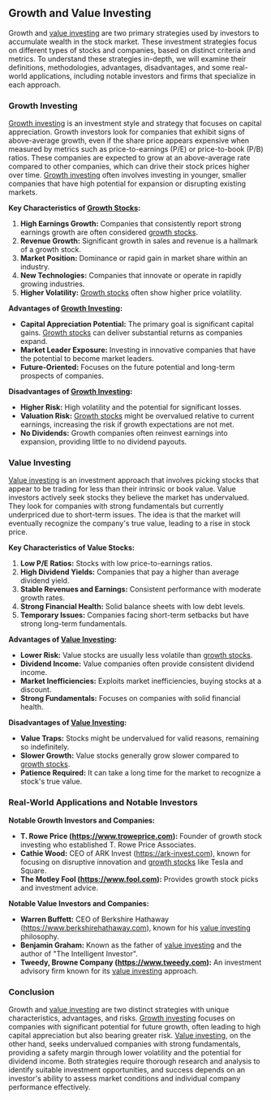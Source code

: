 ## Growth and Value Investing

Growth and [value investing](../v/value_investing.md) are two primary strategies used by investors to accumulate wealth in the stock market. These investment strategies focus on different types of stocks and companies, based on distinct criteria and metrics. To understand these strategies in-depth, we will examine their definitions, methodologies, advantages, disadvantages, and some real-world applications, including notable investors and firms that specialize in each approach.

### Growth Investing

[Growth investing](../g/growth_investing.md) is an investment style and strategy that focuses on capital appreciation. Growth investors look for companies that exhibit signs of above-average growth, even if the share price appears expensive when measured by metrics such as price-to-earnings (P/E) or price-to-book (P/B) ratios. These companies are expected to grow at an above-average rate compared to other companies, which can drive their stock prices higher over time. [Growth investing](../g/growth_investing.md) often involves investing in younger, smaller companies that have high potential for expansion or disrupting existing markets.

**Key Characteristics of [Growth Stocks](../g/growth_stocks.md):**
1. **High Earnings Growth:** Companies that consistently report strong earnings growth are often considered [growth stocks](../g/growth_stocks.md).
2. **Revenue Growth:** Significant growth in sales and revenue is a hallmark of a growth stock.
3. **Market Position:** Dominance or rapid gain in market share within an industry.
4. **New Technologies:** Companies that innovate or operate in rapidly growing industries.
5. **Higher Volatility:** [Growth stocks](../g/growth_stocks.md) often show higher price volatility.

**Advantages of [Growth Investing](../g/growth_investing.md):**
- **Capital Appreciation Potential:** The primary goal is significant capital gains. [Growth stocks](../g/growth_stocks.md) can deliver substantial returns as companies expand.
- **Market Leader Exposure:** Investing in innovative companies that have the potential to become market leaders.
- **Future-Oriented:** Focuses on the future potential and long-term prospects of companies.

**Disadvantages of [Growth Investing](../g/growth_investing.md):**
- **Higher Risk:** High volatility and the potential for significant losses.
- **Valuation Risk:** [Growth stocks](../g/growth_stocks.md) might be overvalued relative to current earnings, increasing the risk if growth expectations are not met.
- **No Dividends:** Growth companies often reinvest earnings into expansion, providing little to no dividend payouts.

### Value Investing

[Value investing](../v/value_investing.md) is an investment approach that involves picking stocks that appear to be trading for less than their intrinsic or book value. Value investors actively seek stocks they believe the market has undervalued. They look for companies with strong fundamentals but currently underpriced due to short-term issues. The idea is that the market will eventually recognize the company's true value, leading to a rise in stock price.

**Key Characteristics of Value Stocks:**
1. **Low P/E Ratios:** Stocks with low price-to-earnings ratios.
2. **High Dividend Yields:** Companies that pay a higher than average dividend yield.
3. **Stable Revenues and Earnings:** Consistent performance with moderate growth rates.
4. **Strong Financial Health:** Solid balance sheets with low debt levels.
5. **Temporary Issues:** Companies facing short-term setbacks but have strong long-term fundamentals.

**Advantages of [Value Investing](../v/value_investing.md):**
- **Lower Risk:** Value stocks are usually less volatile than [growth stocks](../g/growth_stocks.md).
- **Dividend Income:** Value companies often provide consistent dividend income.
- **Market Inefficiencies:** Exploits market inefficiencies, buying stocks at a discount.
- **Strong Fundamentals:** Focuses on companies with solid financial health.

**Disadvantages of [Value Investing](../v/value_investing.md):**
- **Value Traps:** Stocks might be undervalued for valid reasons, remaining so indefinitely.
- **Slower Growth:** Value stocks generally grow slower compared to [growth stocks](../g/growth_stocks.md).
- **Patience Required:** It can take a long time for the market to recognize a stock's true value.

### Real-World Applications and Notable Investors

**Notable Growth Investors and Companies:**
- **T. Rowe Price (https://www.troweprice.com):** Founder of growth stock investing who established T. Rowe Price Associates.
- **Cathie Wood:** CEO of ARK Invest (https://ark-invest.com), known for focusing on disruptive innovation and [growth stocks](../g/growth_stocks.md) like Tesla and Square.
- **The Motley Fool (https://www.fool.com):** Provides growth stock picks and investment advice.

**Notable Value Investors and Companies:**
- **Warren Buffett:** CEO of Berkshire Hathaway (https://www.berkshirehathaway.com), known for his [value investing](../v/value_investing.md) philosophy.
- **Benjamin Graham:** Known as the father of [value investing](../v/value_investing.md) and the author of "The Intelligent Investor".
- **Tweedy, Browne Company (https://www.tweedy.com):** An investment advisory firm known for its [value investing](../v/value_investing.md) approach.

### Conclusion

Growth and [value investing](../v/value_investing.md) are two distinct strategies with unique characteristics, advantages, and risks. [Growth investing](../g/growth_investing.md) focuses on companies with significant potential for future growth, often leading to high capital appreciation but also bearing greater risk. [Value investing](../v/value_investing.md), on the other hand, seeks undervalued companies with strong fundamentals, providing a safety margin through lower volatility and the potential for dividend income. Both strategies require thorough research and analysis to identify suitable investment opportunities, and success depends on an investor's ability to assess market conditions and individual company performance effectively.
